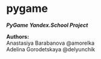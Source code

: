 # pygame
<B><I>PyGame Yandex.School Project</B></I>

<B>Authors:</B><BR>
Anastasiya Barabanova @amorelka<BR>
Adelina Gorodetskaya @delyunchik
